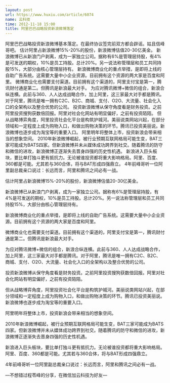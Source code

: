 ```yaml
---
layout: post
url: https://www.huxiu.com/article/6074
name: 云科技
time: 2012-11-18 15:00
title: 阿里巴巴战略投资新浪微博落定
---
```

阿里巴巴战略投资新浪微博基本落定。在最终协议签完前双方都会辟谣。姑且信峰哥吧。 估计阿里占新浪微博15%-20%的股份，新浪微博估值20-30亿美金。 新浪微博已从新浪门户剥离，成为一家独立公司。据称有6%是管理层持股，有4%是可发送的期权，10%是员工持股。总计20%。另一说法称管理层和员工共同持股15%，大部分由核心管理层持有。 新浪微博商业化的重点举措，是即将上线的自助广告系统。这需要大量中小企业资源。目前拥有这个资源的两大家是百度和阿里。 微博商业化也需要支付渠道。目前拥有这个渠道的，阿里支付宝是第一，腾讯财付通是第二。但腾讯是新浪最大对手。 为应对腾讯微博+微信的组合，新浪合纵连横。此前与360、人人达成战略合作，加上阿里，这三家最大对手都是腾讯。对于阿里，腾讯是唯一拥有C2C、B2C、商城、支付、O2O、大流量、社会化入口的全架构以及整合优势的公司。 投资新浪微博从保守角度看是财务投资。之前阿里投资搜狗获数倍回报。阿里对社会化网站有明显偏好，之前有投资陌陌。 但从战略博弈角度，阿里投资社会化平台是构筑护城河。美丽说类网站兴起，在部分领域和一定程度上成为购物入口，和做出购物决策的环节。腾讯已投资美丽说。新浪微博也逐步成为淘宝等的重要入口。 阿里明年将整体上市，投资新浪会带来相当的想象空间。 2010年新浪微博崛起，被行业预期互联网格局可能生变，BAT三家可能成为BATS四家。但新浪微博并未从媒体成功跨界到社交。随着腾讯的防守和微信的进攻，新浪微博正逐渐失去晋身四强的历史性机遇。 新浪进入巨头板块，要比单打独斗更有抵抗力。无论被谁投资都将重大影响格局。阿里、百度、360都是可能。尤其若与360合体，将与BAT形成四强鼎立。 4年前峰哥听一位阿里副总裁亲口说过：长远而言，阿里和腾讯之间必有一战。

估计阿里占新浪微博15%-20%的股份，新浪微博估值20-30亿美金。

新浪微博已从新浪门户剥离，成为一家独立公司。据称有6%是管理层持股，有4%是可发送的期权，10%是员工持股。总计20%。另一说法称管理层和员工共同持股15%，大部分由核心管理层持有。

新浪微博商业化的重点举措，是即将上线的自助广告系统。这需要大量中小企业资源。目前拥有这个资源的两大家是百度和阿里。

微博商业化也需要支付渠道。目前拥有这个渠道的，阿里支付宝是第一，腾讯财付通是第二。但腾讯是新浪最大对手。

为应对腾讯微博+微信的组合，新浪合纵连横。此前与360、人人达成战略合作，加上阿里，这三家最大对手都是腾讯。对于阿里，腾讯是唯一拥有C2C、B2C、商城、支付、O2O、大流量、社会化入口的全架构以及整合优势的公司。

投资新浪微博从保守角度看是财务投资。之前阿里投资搜狗获数倍回报。阿里对社会化网站有明显偏好，之前有投资陌陌。

但从战略博弈角度，阿里投资社会化平台是构筑护城河。美丽说类网站兴起，在部分领域和一定程度上成为购物入口，和做出购物决策的环节。腾讯已投资美丽说。新浪微博也逐步成为淘宝等的重要入口。

阿里明年将整体上市，投资新浪会带来相当的想象空间。

2010年新浪微博崛起，被行业预期互联网格局可能生变，BAT三家可能成为BATS四家。但新浪微博并未从媒体成功跨界到社交。随着腾讯的防守和微信的进攻，新浪微博正逐渐失去晋身四强的历史性机遇。

新浪进入巨头板块，要比单打独斗更有抵抗力。无论被谁投资都将重大影响格局。阿里、百度、360都是可能。尤其若与360合体，将与BAT形成四强鼎立。

4年前峰哥听一位阿里副总裁亲口说过：长远而言，阿里和腾讯之间必有一战。

—不想错过程苓峰的分享，在微信加云科技为好友—

